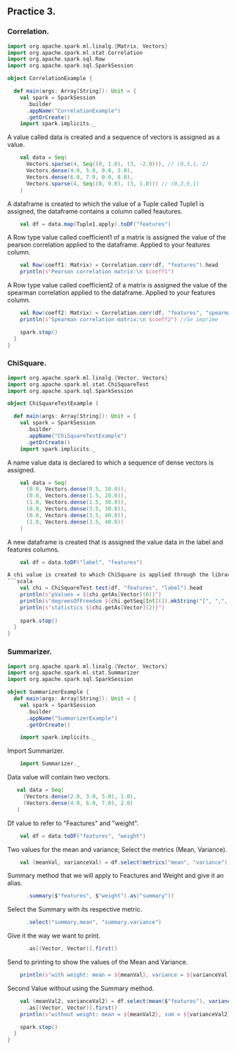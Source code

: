 ## Practice 3.

### Correlation.
```scala
import org.apache.spark.ml.linalg.{Matrix, Vectors}
import org.apache.spark.ml.stat.Correlation
import org.apache.spark.sql.Row
import org.apache.spark.sql.SparkSession

object CorrelationExample {

  def main(args: Array[String]): Unit = {
    val spark = SparkSession
      .builder
      .appName("CorrelationExample")
      .getOrCreate()
    import spark.implicits._
```

A value called data is created and a sequence of vectors is assigned as a value.
```scala
    val data = Seq(
      Vectors.sparse(4, Seq((0, 1.0), (3, -2.0))), // (0,3,1,-2)
      Vectors.dense(4.0, 5.0, 0.0, 3.0),
      Vectors.dense(6.0, 7.0, 0.0, 8.0),
      Vectors.sparse(4, Seq((0, 9.0), (3, 1.0))) // (0,3,9,1)
    )
```

A dataframe is created to which the value of a Tuple called Tuple1 is assigned, the dataframe contains a column called feautures.
```scala 
    val df = data.map(Tuple1.apply).toDF("features")
```

A Row type value called coefficient1 of a matrix is assigned the value of the pearson correlation applied to the dataframe.
Applied to your features column.
```scala
    val Row(coeff1: Matrix) = Correlation.corr(df, "features").head
    println(s"Pearson correlation matrix:\n $coeff1")
```

A Row type value called coefficient2 of a matrix is assigned the value of the spearman correlation applied to the dataframe.
Applied to your features column.
```scala
    val Row(coeff2: Matrix) = Correlation.corr(df, "features", "spearman").head
    println(s"Spearman correlation matrix:\n $coeff2") //Se imprime

    spark.stop()
  }
}
```

### ChiSquare.
```scala
import org.apache.spark.ml.linalg.{Vector, Vectors}
import org.apache.spark.ml.stat.ChiSquareTest
import org.apache.spark.sql.SparkSession

object ChiSquareTestExample {

  def main(args: Array[String]): Unit = {
    val spark = SparkSession
      .builder
      .appName("ChiSquareTestExample")
      .getOrCreate()
    import spark.implicits._
```
A name value data is declared to which a sequence of dense vectors is assigned.
```scala
    val data = Seq(
      (0.0, Vectors.dense(0.5, 10.0)),
      (0.0, Vectors.dense(1.5, 20.0)),
      (1.0, Vectors.dense(1.5, 30.0)),
      (0.0, Vectors.dense(3.5, 30.0)),
      (0.0, Vectors.dense(3.5, 40.0)),
      (1.0, Vectors.dense(3.5, 40.0))
    )
```

A new dataframe is created that is assigned the value data in the label and features columns.
```scala
    val df = data.toDF("label", "features")

A chi value is created to which ChiSquare is applied through the libraries, to the data frame in its features and label columns.
```scala
    val chi = ChiSquareTest.test(df, "features", "label").head 
    println(s"pValues = ${chi.getAs[Vector](0)}")
    println(s"degreesOfFreedom ${chi.getSeq[Int](1).mkString("[", ",", "]")}")
    println(s"statistics ${chi.getAs[Vector](2)}")
    
    spark.stop()
  }
}
```

### Summarizer.
```scala
import org.apache.spark.ml.linalg.{Vector, Vectors}
import org.apache.spark.ml.stat.Summarizer
import org.apache.spark.sql.SparkSession

object SummarizerExample {
  def main(args: Array[String]): Unit = {
    val spark = SparkSession
      .builder
      .appName("SummarizerExample")
      .getOrCreate()

    import spark.implicits._
```

Import Summarizer. 
```scala
    import Summarizer._
```
 
Data value will contain two vectors.
 ```scala
    val data = Seq(
      (Vectors.dense(2.0, 3.0, 5.0), 1.0),
      (Vectors.dense(4.0, 6.0, 7.0), 2.0)
    )
 ```

Df value to refer to "Feactures" and "weight".
```scala
    val df = data.toDF("features", "weight")
```

Two values for the mean and variance;
Select the metrics (Mean, Variance).
```scala
    val (meanVal, varianceVal) = df.select(metrics("mean", "variance")
```

Summary method that we will apply to Feactures and Weight and give it an alias.
```scala
      .summary($"features", $"weight").as("summary"))
```

Select the Summary with its respective metric.
```scala
      .select("summary.mean", "summary.variance")
```

Give it the way we want to print.
```scala
      .as[(Vector, Vector)].first()
```

Send to printing to show the values of the Mean and Variance.
```scala
    println(s"with weight: mean = ${meanVal}, variance = ${varianceVal}")
```

Second Value without using the Summary method.
```scala
    val (meanVal2, varianceVal2) = df.select(mean($"features"), variance($"features"))
      .as[(Vector, Vector)].first()
    println(s"without weight: mean = ${meanVal2}, sum = ${varianceVal2}")

    spark.stop()
  }
}
```
